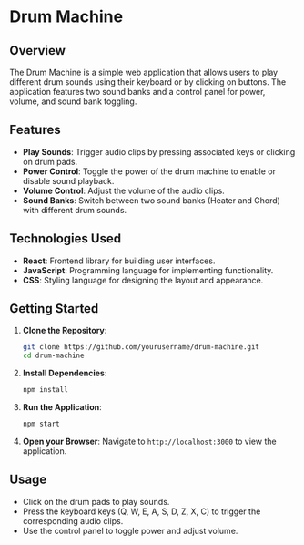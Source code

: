 # Drum Machine

## Overview

The Drum Machine is a simple web application that allows users to play different drum sounds using their keyboard or by clicking on buttons. The application features two sound banks and a control panel for power, volume, and sound bank toggling.

## Features

- **Play Sounds**: Trigger audio clips by pressing associated keys or clicking on drum pads.
- **Power Control**: Toggle the power of the drum machine to enable or disable sound playback.
- **Volume Control**: Adjust the volume of the audio clips.
- **Sound Banks**: Switch between two sound banks (Heater and Chord) with different drum sounds.

## Technologies Used

- **React**: Frontend library for building user interfaces.
- **JavaScript**: Programming language for implementing functionality.
- **CSS**: Styling language for designing the layout and appearance.

## Getting Started

1. **Clone the Repository**:
   ```bash
   git clone https://github.com/yourusername/drum-machine.git
   cd drum-machine
   ```

2. **Install Dependencies**:
   ```bash
   npm install
   ```

3. **Run the Application**:
   ```bash
   npm start
   ```

4. **Open your Browser**:
   Navigate to `http://localhost:3000` to view the application.

## Usage

- Click on the drum pads to play sounds.
- Press the keyboard keys (Q, W, E, A, S, D, Z, X, C) to trigger the corresponding audio clips.
- Use the control panel to toggle power and adjust volume.

